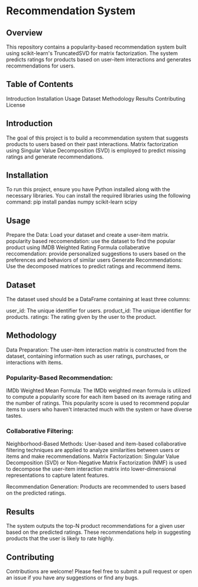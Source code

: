 
# Recommendation System
## Overview
This repository contains a popularity-based recommendation system built using scikit-learn's TruncatedSVD for matrix factorization. The system predicts ratings for products based on user-item interactions and generates recommendations for users.

## Table of Contents
Introduction
Installation
Usage
Dataset
Methodology
Results
Contributing
License
## Introduction
The goal of this project is to build a recommendation system that suggests products to users based on their past interactions. Matrix factorization using Singular Value Decomposition (SVD) is employed to predict missing ratings and generate recommendations.

## Installation
To run this project, ensure you have Python installed along with the necessary libraries. You can install the required libraries using the following command:
pip install pandas numpy scikit-learn scipy
## Usage
Prepare the Data: Load your dataset and create a user-item matrix.
popularity based reccomendation: use the dataset to find the popular product using IMDB Weighted Rating Formula
collaberative reccomendation: provide personalized suggestions to users based on the preferences and behaviors of similar users
Generate Recommendations: Use the decomposed matrices to predict ratings and recommend items.

## Dataset
The dataset used should be a DataFrame containing at least three columns:

user_id: The unique identifier for users.
product_id: The unique identifier for products.
ratings: The rating given by the user to the product.

## Methodology
Data Preparation: The user-item interaction matrix is constructed from the dataset, containing information such as user ratings, purchases, or interactions with items.

### Popularity-Based Recommendation:

IMDb Weighted Mean Formula: The IMDb weighted mean formula is utilized to compute a popularity score for each item based on its average rating and the number of ratings. This popularity score is used to recommend popular items to users who haven't interacted much with the system or have diverse tastes.

### Collaborative Filtering:

Neighborhood-Based Methods: User-based and item-based collaborative filtering techniques are applied to analyze similarities between users or items and make recommendations.
Matrix Factorization: Singular Value Decomposition (SVD) or Non-Negative Matrix Factorization (NMF) is used to decompose the user-item interaction matrix into lower-dimensional representations to capture latent features.

Recommendation Generation: Products are recommended to users based on the predicted ratings.
## Results
The system outputs the top-N product recommendations for a given user based on the predicted ratings. These recommendations help in suggesting products that the user is likely to rate highly.

## Contributing
Contributions are welcome! Please feel free to submit a pull request or open an issue if you have any suggestions or find any bugs.

